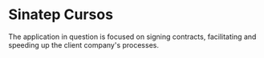 # Sinatep Cursos

The application in question is focused on signing contracts, facilitating and speeding up the client company's processes.

